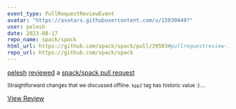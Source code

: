 ```yaml
---
event_type: PullRequestReviewEvent
avatar: "https://avatars.githubusercontent.com/u/15930449?"
user: pelesh
date: 2023-08-17
repo_name: spack/spack
html_url: https://github.com/spack/spack/pull/39503#pullrequestreview-1583651141
repo_url: https://github.com/spack/spack
---
```


<a href='https://github.com/pelesh' target='_blank'>pelesh</a> <a href='https://github.com/spack/spack/pull/39503#pullrequestreview-1583651141' target='_blank'>reviewed</a> a <a href='https://github.com/spack/spack/pull/39503' target='_blank'>spack/spack pull request</a>

<small>Straightforward changes that we discussed offline. `kpp2` tag has historic value :)....</small>

<a href='https://github.com/spack/spack/pull/39503#pullrequestreview-1583651141' target='_blank'>View Review</a>